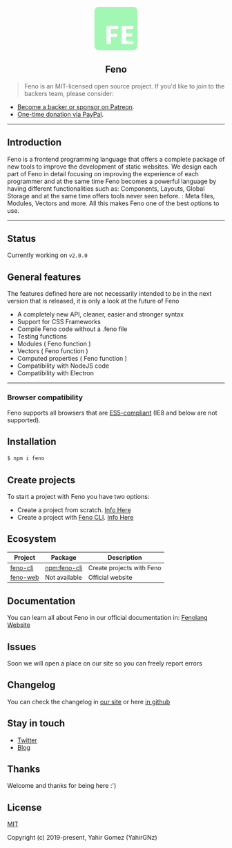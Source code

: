 <p align="center">
    <a href="https://fenolang.herokuapp.com" target="_blank">
        <img src="./next-logo.png" width="100">
    </a>
</p>

<h2 align="center">Feno</h2>

> Feno is an MIT-licensed open source project. If you'd like to join to the backers team, please consider:

- [Become a backer or sponsor on Patreon](https://www.patreon.com/yahirgnz).
- [One-time donation via PayPal](https://paypal.me/yahirgnz).

---

## Introduction

Feno is a frontend programming language that offers a complete package of new tools to improve the development of static websites. We design each part of Feno in detail focusing on improving the experience of each programmer and at the same time Feno becomes a powerful language by having different functionalities such as: Components, Layouts, Global Storage and at the same time offers tools never seen before. : Meta files, Modules, Vectors and more. All this makes Feno one of the best options to use.

---

## Status

Currently working on `v2.0.0`

## General features

The features defined here are not necessarily intended to be in the next version that is released, it is only a look at the future of Feno

- A completely new API, cleaner, easier and stronger syntax
- Support for CSS Frameworks
- Compile Feno code without a .feno file
- Testing functions
- Modules ( Feno function )
- Vectors ( Feno function )
- Computed properties ( Feno function )
- Compatibility with NodeJS code
- Compatibility with Electron

---

### Browser compatibility

Feno supports all browsers that are [ES5-compliant](http://kangax.github.io/compat-table/es5/) (IE8 and below are not supported).

## Installation

```sh
$ npm i feno
```

## Create projects

To start a project with Feno you have two options:

- Create a project from scratch. [Info Here](https://fenolang.herokuapp.com/docs/installation#scratch)
- Create a project with [Feno CLI](https://www.npmjs.com/package/feno-cli). [Info Here](https://fenolang.herokuapp.com/docs/installation#cli)

## Ecosystem

| Project | Package | Description |
|---------|-------------|-------------|
| [feno-cli] | [npm:feno-cli] |Create projects with Feno |
| [feno-web] | Not available |Official website |

[feno-cli]: https://github.com/fenolang/feno-cli
[feno-web]: https://github.com/fenolang/feno-web
[npm:feno-cli]: https://www.npmjs.com/package/feno-cli

## Documentation

You can learn all about Feno in our official documentation in: [Fenolang Website](https://fenolang.herokuapp.com/docs/)

## Issues

Soon we will open a place on our site so you can freely report errors

## Changelog

You can check the changelog in [our site](https://fenolang.herokuapp.com/roadmap) or here [in github](https://github.com/fenolang/feno/blob/master/CHANGELOG.md)

## Stay in touch

- [Twitter](https://twitter.com/fenolang)
- [Blog](https://medium.com/@fenolang)

## Thanks

Welcome and thanks for being here :')

## License

[MIT](http://opensource.org/licenses/MIT)

Copyright (c) 2019-present, Yahir Gomez (YahirGNz)